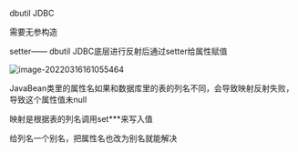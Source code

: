 dbutil JDBC

需要无参构造

setter—— dbutil JDBC底层进行反射后通过setter给属性赋值

![image-20220316161055464](C:\Users\psyco\AppData\Roaming\Typora\typora-user-images\image-20220316161055464.png)



JavaBean类里的属性名如果和数据库里的表的列名不同，会导致映射反射失败，导致这个属性值未null

映射是根据表的列名调用set***来写入值

给列名一个别名，把属性名也改为别名就能解决
